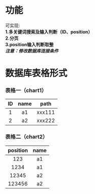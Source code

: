 # 功能
可实现:  
**1.多关键词搜索及输入判断（ID、position）**  
**2.分页**   
**3.position输入判断取整**   
***注意：修改数据库连接条件***

# 数据库表格形式  
### 表格一（chart1）  
|   ID  |    name   |   path  |
|:-----:|   :-----: |:-------:|
|   1   |     a1    |  xxx111 |
|   2   |     a2    |  xxx222 |
### 表格二（chart2）  
|   position |    name   |
|:----------:|   :-----: |
|   123      |     a1    |
|   1234     |     a1    |
|   12345    |     a2    | 
|   123456   |     a2    | 

